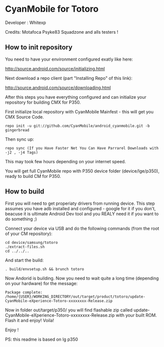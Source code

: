 CyanMobile for Totoro
=======================

Developer : Whitexp

Credits:
Motafoca
Psyke83
Squadzone
and alls testers !

How to init repository
----------------------

You need to have your environment configured exatly like here: 

   http://source.android.com/source/initializing.html 

Next download a repo client (part "Installing Repo" of this link):

   http://source.android.com/source/downloading.html

After this steps you have everything configured and can initialize your repository for building CMX for P350.

First initialize local repository with CyanMobile Mainfest - this will get you CMX Source Code.

    repo init -u git://github.com/CyanMobile/android_cyanmobile.git -b gingerbread
Then sync up:

    repo sync (If you Have Faster Net You Can Have Parrarel Downloads with -j2 , -j4 Tags)

This may took few hours depending on your internet speed.

You will get full CyanMobile repo with P350 device folder (device/lge/p350), ready to build CM for P350.

How to build
------------
First you will need to get properiaty drivers from running device.
This step assumes you have adb installed and configured - google for it if you don't, beacuse it is ultimate Android Dev tool and you REALY need it if you want to do something ;)

Connect your device via USB and do the following commands (from the root of your CM repository):

    cd device/samsung/totoro
    ./extract-files.sh
    cd ../../..

And start the build:

    . build/envsetup.sh && brunch totoro

Now Andorid is building. Now you need to wait quite a long time (depending on your hardware) for the message:

    Package complete: /home/{USER}/WORKING_DIRECTORY/out/target/product/totoro/update-CyanMobile-eXperience-Totoro-xxxxxxxx-Release.zip

Now in folder out/target/p350/ you will find flashable zip called update-CyanMobile-eXperience-Totoro-xxxxxxxx-Release.zip with your built ROM. Flash it and enjoy! Voila!
 
Enjoy !

PS: this readme is based on lg p350
